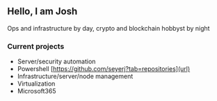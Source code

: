 ## Hello, I am Josh

Ops and infrastructure by day, crypto and blockchain hobbyst by night

### Current projects

- Server/security automation
- Powershell [https://github.com/seyerj?tab=repositories](url)
- Infrastructure/server/node management
- Virtualization
- Microsoft365






